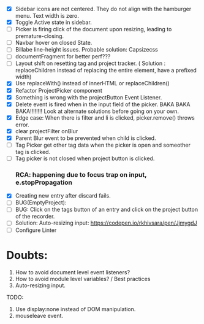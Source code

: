 - [x] Sidebar icons are not centered. They do not align with the hamburger menu. Text width is zero.
- [x] Toggle Active state in sidebar.
- [ ] Picker is firing click of the document upon resizing, leading to premature-closing.
- [ ] Navbar hover on closed State.
- [ ] Billabe line-height issues. Probable solution: Capsizecss
- [ ] documentFragment for better perf???
- [ ] Layout shift on resetting tag and project tracker. ( Solution : replaceChildren instead of replacing the entire element, have a prefixed width)
- [x] Use replaceWith() instead of innerHTML or replaceChildren()
- [x] Refactor ProjectPicker component
- [x] Something is wrong with the projectButton Event Listener.
- [x] Delete event is fired when in the input field of the picker. BAKA BAKA BAKA!!!!!!!! Look at alternate solutions before going on your own.
- [x] Edge case: When there is filter and li is clicked, picker.remove() throws error.
- [x] clear projectFilter onBlur
- [x] Parent Blur event to be prevented when child is clicked.
- [ ] Tag Picker get other tag data when the picker is open and someother tag is clicked.
- [ ] Tag picker is not closed when project button is clicked.
  ### RCA: happening due to focus trap on input, e.stopPropagation
- [x] Creating new entry after discard fails.
- [ ] BUG(EmptyProject):
- [ ] BUG: Click on the tags button of an entry and click on the project button of the recorder.
- [ ] Solution: Auto-resizing input: https://codepen.io/rkhivsara/pen/JjmygdJ
- [ ] Configure Linter

# Doubts:

1. How to avoid document level event listeners?
2. How to avoid module level variables? / Best practices
3. Auto-resizing input.

TODO:
1. Use display:none instead of DOM manipulation.
2. mouseleave event.
